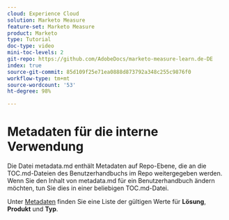 ```yaml
---
cloud: Experience Cloud
solution: Marketo Measure
feature-set: Marketo Measure
product: Marketo
type: Tutorial
doc-type: video
mini-toc-levels: 2
git-repo: https://github.com/AdobeDocs/marketo-measure-learn.de-DE
index: true
source-git-commit: 85d109f25e71ea0888d873792a348c255c9876f0
workflow-type: tm+mt
source-wordcount: '53'
ht-degree: 98%

---
```



# Metadaten für die interne Verwendung

Die Datei metadata.md enthält Metadaten auf Repo-Ebene, die an die TOC.md-Dateien des Benutzerhandbuchs im Repo weitergegeben werden. Wenn Sie den Inhalt von metadata.md für ein Benutzerhandbuch ändern möchten, tun Sie dies in einer beliebigen TOC.md-Datei.

Unter [Metadaten](https://experienceleague.adobe.com/docs/authoring-guide-exl/using/editing/user-guide-setup/metadata.html?lang=de) finden Sie eine Liste der gültigen Werte für **Lösung**, **Produkt** und **Typ**.

